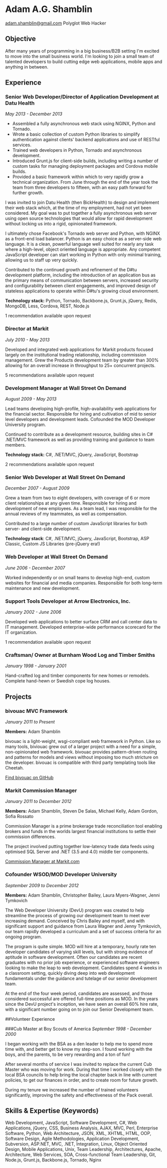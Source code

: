 # Adam A.G. Shamblin 
adam.shamblin@gmail.com
Polyglot Web Hacker

## Objective

After many years of programming in a big business/B2B setting I'm excited to
move into the small business world.  I'm looking to join a small team of
talented developers to build cutting edge web applications, mobile apps and
anything in between.

## Experience

### Senior Web Developer/Director of Application Development at Datu Health
*May 2013 - December 2013*

* Assembled a fully asynchronous web stack using NGINX, Python and Tornado.
* Wrote a basic collection of custom Python libraries to simplify authentication against clients' backend applications and use of RESTful services.
* Trained web developers in Python, Tornado and asynchronous development.
* Introduced Grunt.js for client-side builds, including writing a number of custom tasks for managing deployment packages and Cordova mobile builds.
* Provided a basic framework within which to very rapidly grow a technical organization. From June through the end of the year took the team from three developers to fifteen, with an easy path forward for further growth.

I was invited to join Datu Health (then BickHealth) to design and implement
their web stack which, at the time of my employment, had not yet been
considered. My goal was to put together a fully asynchronous web server using
open source technologies that would allow for rapid development without locking
us into a rigid, opinionated framework.

I ultimately chose Facebook's Tornado web server and Python, with NGINX as a
front-end load balancer. Python is an easy choice as a server-side web language.
It is a clean, powerful language well suited for nearly any task where a
high-level, object oriented language is appropriate. Any competent JavaScript
developer can start working in Python with only minimal training, allowing us to
staff up very quickly.

Contributed to the continued growth and refinement of the D#tu development
platform, including the introduction of an application bus as the primary means
of communication between servers, increased security and configurability between
client engagements, and improved design of stateless applications to operate
within D#tu's growing cloud environment.

**Technology stack:** Python, Tornado, Backbone.js, Grunt.js, jQuery, Redis, MongoDB, Less, Cordova, REST, Node.js

1 recommendation available upon request

### Director at Markit
*July 2010 - May 2013*

Developed and integrated web applications for Markit products focused largely on
the institutional trading relationship, including commission management. Grew
the Products development team by greater than 300% allowing for an overall
increase in throughput to 25+ concurrent projects.

5 recommendations available upon request

### Development Manager at Wall Street On Demand
*August 2009 - May 2013*

Lead teams developing high-profile, high-availability web applications for the
financial sector. Responsible for hiring and cultivation of mid to senior level
developers and development leads. Cofounded the MOD Developer University
program.

Continued to contribute as a development resource, building sites in C# .NET/MVC
framework as well as providing training and guidance to team members.

**Technology stack:** C#, .NET/MVC, jQuery, JavaScript, Bootstrap

2 recommendations available upon request

### Senior Web Developer at Wall Street On Demand
*December 2007 - August 2009*

Grew a team from two to eight developers, with coverage of 6 or more client
relationships at any given time. Responsible for hiring and development of new
employees. As a team lead, I was responsible for the annual reviews of my
teammates, as well as compensation.  

Contributed to a large number of custom
JavaScript libraries for both server- and client-side development.

**Technology stack**: C#, .NET/MVC, jQuery, JavaScript, Bootstrap, ASP Classic, Custom JS Libraries (pre-jQuery era!)

### Web Developer at Wall Street On Demand
*June 2006 - December 2007*

Worked independently or on small teams to develop high-end, custom websites for financial and media companies. Responsible for both long-term maintenance and new development.

### Support Tools Developer at Arrow Electronics, Inc.
*January 2002 - June 2006*

Developed web applications to better surface CRM and call center data to IT management. Developed enterprise-wide performance scorecard for the IT organization.

1 recommendation available upon request

### Craftsman/ Owner at Burnham Wood Log and Timber Smiths
*January 1998 - January 2001*

Hand-crafted log and timber components for new homes or remodels. Complete hand-hewn or Swedish cope
log houses.

<!--BREAK-->

## Projects

### bivouac MVC Framework
*January 2011 to Present*

**Members:** Adam Shamblin

bivouac is a light-weight, wsgi-compliant web framework in Python.  Like so many
tools, biviouac grew out of a larger project with a need for a simple,
non-opinionated web framework.  bivouac provides pattern-driven routing and
patterns for models and views without imposing too much stricture on the
developer.  bivouac is compatible with third party templating tools like
Cheetah.

[Find bivouac on GitHub](https://github.com/coyote240/bivouac)

### Markit Commission Manager
*January 2011 to December 2012*

**Members:** Adam Shamblin, Steven De Salas, Michael Kelly, Adam Gordon, Sofia Rossato

Commission Manager is a prime brokerage trade reconciliation tool enabling brokers and funds in the worlds largest financial institutions to settle their commission differences.

The project involved putting together low-latency trade data feeds using optimised SQL Server and .NET (3.5 and 4.0) middle tier components.

[Commission Manager at Markit.com](http://www.markit.com/Product/Commission-Manager)

### Cofounder WSOD/MOD Developer University
*September 2009 to December 2012*

**Members:** Adam Shamblin, Christopher Bailey, Laura Myers-Wagner, Jenni Tymkovich

The Web Developer University (DevU) program was created to help streamline the
process of growing our development team to meet ever increasing demand.
Conceived by Chris Bailey and myself, and with significant support and guidance
from Laura Wagner and Jenny Tymkovich, our team rapidly developed a curriculum
and a set of success criteria for an ongoing program.

The program is quite simple. MOD will hire at a temporary, hourly rate ten
developer candidates of varying skill levels, but with strong evidence of
aptitude in software development. Often our candidates are recent graduates with
no prior job experience, or experienced software engineers looking to make the
leap to web development. Candidates spend 4 weeks in a classroom setting,
quickly diving deep into web development fundamentals under the guidance
and tutelage of our senior development team.

At the end of the four week period, candidates are assessed, and those
considered successful are offered full-time positions as MOD. In the years since
the DevU project's inception, we have seen an overall 60% hire rate, with a
significant number going on to join our Senior Development team.

<!--BREAK-->

##Volunteer Experience

###Cub Master at Boy Scouts of America
*September 1998 - December 2000*

I began working with the BSA as a den leader to help me to spend more time with, and better get to know my
step-son. I found working with the boys, and the parents, to be very rewarding and a ton of fun!

After several months of service I was invited to replace the current Cub Master who was moving for work. During that time I worked closely with the local BSA councils to help bring the local chapter back in line with current policies, to get our finances in order, and to create room for future growth.

During my tenure we increased the number of trained volunteers significantly, improving the safety and effectiveness of the Pack overall.

## Skills & Expertise (Keywords)

Web Development,
JavaScript,
Software Development,
C#,
Web Applications,
jQuery,
CSS,
Business Analysis,
AJAX,
MVC,
Perl,
Enterprise Software,
Python,
Web Architecture,
JSON,
XML,
XHTML,
HTML,
OOP,
Software Design,
Agile Methodologies,
Application Development,
Subversion,
ASP.NET,
MVC,
.NET,
Integration,
Linux,
Object Oriented Design,
Mobile Applications,
Unix,
Team Leadership,
Architectures,
Apache,
Architecture,
Web Services,
SOA,
Cross-functional Team Leadership,
Git,
Node.js,
Grunt.js,
Backbone.js,
Tornado,
Nginx

